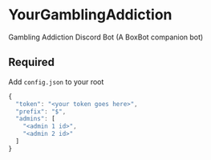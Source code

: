 # YourGamblingAddiction
Gambling Addiction Discord Bot (A BoxBot companion bot)

## Required
Add `config.json` to your root
```js
{
  "token": "<your token goes here>",
  "prefix": "$",
  "admins": [
    "<admin 1 id>",
    "<admin 2 id>"
  ]
}
```
